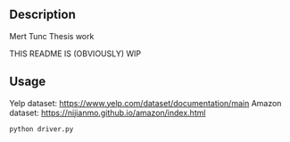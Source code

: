 ## Description 

Mert Tunc Thesis work

THIS README IS (OBVIOUSLY) WIP

## Usage

Yelp dataset: https://www.yelp.com/dataset/documentation/main
Amazon dataset: https://nijianmo.github.io/amazon/index.html


```
python driver.py
```
